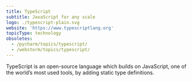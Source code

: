 ```yaml
---
title: TypeScript
subtitle: JavaScript for any scale
logo: ./typescript-plain.svg
website: 'https://www.typescriptlang.org'
topicType: technology
obsoletes:
  - /pycharm/topics/typescript/
  - /webstorm/topics/typescript/
---
```


TypeScript is an open-source language which builds on JavaScript, one of the world’s most used tools, by adding static
type definitions.
